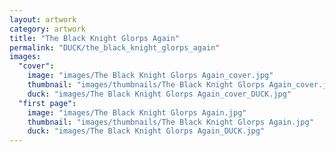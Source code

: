 ```yaml
---
layout: artwork
category: artwork
title: "The Black Knight Glorps Again"
permalink: "DUCK/the_black_knight_glorps_again"
images:
  "cover":
    image: "images/The Black Knight Glorps Again_cover.jpg"
    thumbnail: "images/thumbnails/The Black Knight Glorps Again_cover.jpg"
    duck: "images/The Black Knight Glorps Again_cover_DUCK.jpg"
  "first page":
    image: "images/The Black Knight Glorps Again.jpg"
    thumbnail: "images/thumbnails/The Black Knight Glorps Again.jpg"
    duck: "images/The Black Knight Glorps Again_DUCK.jpg"
---
```

